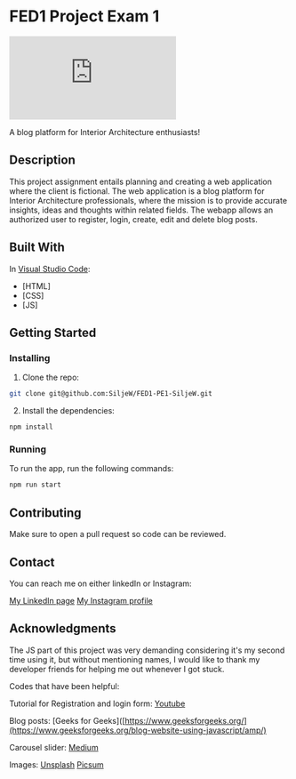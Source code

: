 # FED1 Project Exam 1

![image](https://siljew.github.io/FED1-PE1-SiljeW/index.html)

A blog platform for Interior Architecture enthusiasts!

## Description

This project assignment entails planning and creating a web application where the client is fictional.
The web application is a blog platform for Interior Architecture professionals, where the mission is to provide accurate insights, ideas and thoughts within related fields.
The webapp allows an authorized user to register, login, create, edit and delete blog posts.


## Built With

In [Visual Studio Code](https://code.visualstudio.com/):
- [HTML]
- [CSS]
- [JS]


## Getting Started

### Installing


1. Clone the repo:

```bash
git clone git@github.com:SiljeW/FED1-PE1-SiljeW.git
```

2. Install the dependencies:

```
npm install
```

### Running

To run the app, run the following commands:

```bash
npm run start
```

## Contributing

Make sure to open a pull request so code can be reviewed.

## Contact

You can reach me on either linkedIn or Instagram:

[My LinkedIn page](https://www.linkedin.com/in/silje-walmann-913998162)
[My Instagram profile](https://www.instagram.com/swalmann/)



## Acknowledgments

The JS part of this project was very demanding considering it's my second time using it, but without mentioning names, I would like to thank my developer friends for helping me out whenever I got stuck.

Codes that have been helpful:

Tutorial for Registration and login form:
[Youtube](https://www.youtube.com/watch?v=YEloDYy3DTg&t=873s)

Blog posts:
[Geeks for Geeks]([https://www.geeksforgeeks.org/](https://www.geeksforgeeks.org/blog-website-using-javascript/amp/)

Carousel slider:
[Medium](https://medium.com/@algopoint.ltd/how-to-create-a-slideshow-carousel-using-html-css-js-7ab0561b39b3)

Images:
[Unsplash](https://unsplash.com/)
[Picsum](https://picsum.photos/images#7)
